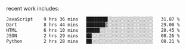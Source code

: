 
<!--<img width="1415" height="100" alt="blu" src="https://github.com/rdsilva01/rdsilva01/assets/101207588/deb060e5-d035-4f09-b511-e3f50605b207">-->

<!-- \> Enthusiastic about developing and building solutions <br>
\> Computer Science and Engineering @ UBI -->

<!-- <a href="https://www.rodrigosilva.live/">personal website</a> 🏁 -->

<!-- ![](https://komarev.com/ghpvc/?username=rdsilva01) -->

recent work includes:
<!--START_SECTION:waka-->

```txt
JavaScript    9 hrs 36 mins   ████████░░░░░░░░░░░░░░░░░   31.87 %
Dart          8 hrs 44 mins   ███████▒░░░░░░░░░░░░░░░░░   29.00 %
HTML          6 hrs 10 mins   █████░░░░░░░░░░░░░░░░░░░░   20.45 %
JSON          2 hrs 29 mins   ██░░░░░░░░░░░░░░░░░░░░░░░   08.26 %
Python        2 hrs 28 mins   ██░░░░░░░░░░░░░░░░░░░░░░░   08.21 %
```

<!--END_SECTION:waka-->

